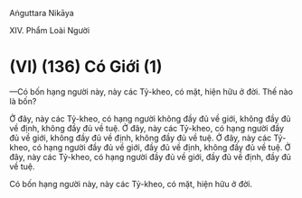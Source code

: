 Aṅguttara Nikāya

XIV. Phẩm Loài Người

# (VI) (136) Có Giới (1)

—Có bốn hạng người này, này các Tỷ-kheo, có mặt, hiện hữu ở đời. Thế nào là bốn?

Ở đây, này các Tỷ-kheo, có hạng người không đầy đủ về giới, không đầy đủ về định, không đầy đủ về tuệ. Ở đây, này các Tỷ-kheo, có hạng người đầy đủ về giới, không đầy đủ về định, không đầy đủ về tuệ. Ở đây, này các Tỷ-kheo, có hạng người đầy đủ về giới, đầy đủ về định, không đầy đủ về tuệ. Ở đây, này các Tỷ-kheo, có hạng người đầy đủ về giới, đầy đủ về định, đầy đủ về tuệ.

Có bốn hạng người này, này các Tỷ-kheo, có mặt, hiện hữu ở đời.


